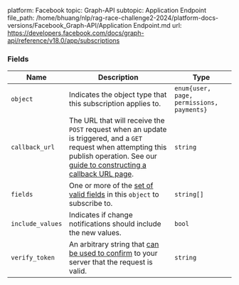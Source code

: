 platform: Facebook
topic: Graph-API
subtopic: Application Endpoint
file_path: /home/bhuang/nlp/rag-race-challenge2-2024/platform-docs-versions/Facebook_Graph-API/Application Endpoint.md
url: https://developers.facebook.com/docs/graph-api/reference/v18.0/app/subscriptions

### Fields

| Name | Description | Type |
| --- | --- | --- |
| `object` | Indicates the object type that this subscription applies to. | `enum{user, page, permissions, payments}` |
| `callback_url` | The URL that will receive the `POST` request when an update is triggered, and a `GET` request when attempting this publish operation. See our [guide to constructing a callback URL page](https://developers.facebook.com/docs/graph-api/webhooks/#setup). | `string` |
| `fields` | One or more of the [set of valid fields](https://developers.facebook.com/docs/graph-api/webhooks/) in this `object` to subscribe to. | `string[]` |
| `include_values` | Indicates if change notifications should include the new values. | `bool` |
| `verify_token` | An arbitrary string that [can be used to confirm](https://developers.facebook.com/docs/graph-api/webhooks/) to your server that the request is valid. | `string` |